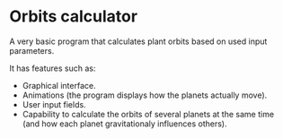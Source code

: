 # Orbits calculator

A very basic program that calculates plant orbits based on used input parameters.

It has features such as:
- Graphical interface.
- Animations (the program displays how the planets actually move).
- User input fields.
- Capability to calculate the orbits of several planets at the same time (and how each planet gravitationaly influences others).
